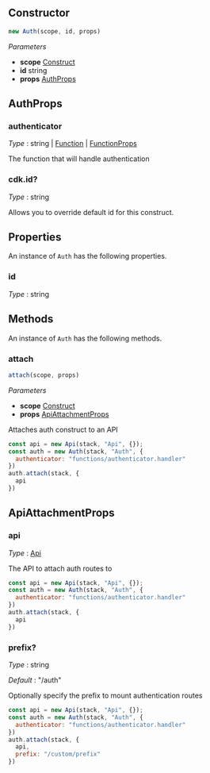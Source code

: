 <!--
!!!!!!!!!!!!!!!!!!!!!!!!!!!!!!!!!!!!!!!!!!!!!!!!!!!!!!!!!!!!!!!
!!                                                           !!
!!  This file has been automatically generated, do not edit  !!
!!                                                           !!
!!!!!!!!!!!!!!!!!!!!!!!!!!!!!!!!!!!!!!!!!!!!!!!!!!!!!!!!!!!!!!!
-->

## Constructor
```ts
new Auth(scope, id, props)
```
_Parameters_
- __scope__ <span class="mono">[Construct](https://docs.aws.amazon.com/cdk/api/v2/docs/constructs.Construct.html)</span>
- __id__ <span class="mono">string</span>
- __props__ <span class="mono">[AuthProps](#authprops)</span>
## AuthProps


### authenticator

_Type_ : <span class='mono'><span class="mono">string</span> | <span class="mono">[Function](Function#function)</span> | <span class="mono">[FunctionProps](Function#functionprops)</span></span>

The function that will handle authentication


### cdk.id?

_Type_ : <span class="mono">string</span>

Allows you to override default id for this construct.


## Properties
An instance of `Auth` has the following properties.
### id

_Type_ : <span class="mono">string</span>

## Methods
An instance of `Auth` has the following methods.
### attach

```ts
attach(scope, props)
```
_Parameters_
- __scope__ <span class="mono">[Construct](https://docs.aws.amazon.com/cdk/api/v2/docs/constructs.Construct.html)</span>
- __props__ <span class="mono">[ApiAttachmentProps](#apiattachmentprops)</span>


Attaches auth construct to an API


```js
const api = new Api(stack, "Api", {});
const auth = new Auth(stack, "Auth", {
  authenticator: "functions/authenticator.handler"
})
auth.attach(stack, {
  api
})
```

## ApiAttachmentProps


### api

_Type_ : <span class="mono">[Api](Api#api)</span>

The API to attach auth routes to


```js
const api = new Api(stack, "Api", {});
const auth = new Auth(stack, "Auth", {
  authenticator: "functions/authenticator.handler"
})
auth.attach(stack, {
  api
})
```

### prefix?

_Type_ : <span class="mono">string</span>

_Default_ : <span class="mono">"/auth"</span>

Optionally specify the prefix to mount authentication routes


```js
const api = new Api(stack, "Api", {});
const auth = new Auth(stack, "Auth", {
  authenticator: "functions/authenticator.handler"
})
auth.attach(stack, {
  api,
  prefix: "/custom/prefix"
})
```
